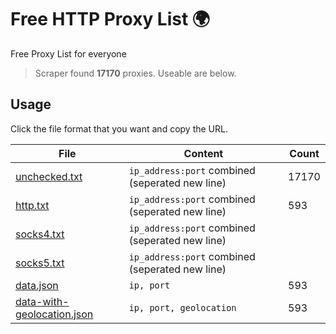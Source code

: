 
# Free HTTP Proxy List 🌍

Free Proxy List for everyone
> Scraper found **17170** proxies. Useable are below.

## Usage

Click the file format that you want and copy the URL.


|File|Content|Count|
|----|-------|-----|
|[unchecked.txt](https://raw.githubusercontent.com/yemixzy/proxy-list/main/proxies/unchecked.txt)|`ip_address:port` combined (seperated new line)|17170|
|[http.txt](https://raw.githubusercontent.com/yemixzy/proxy-list/main/proxies/http.txt)|`ip_address:port` combined (seperated new line)|593|
|[socks4.txt](https://raw.githubusercontent.com/yemixzy/proxy-list/main/proxies/socks4.txt)|`ip_address:port` combined (seperated new line)| |
|[socks5.txt](https://raw.githubusercontent.com/yemixzy/proxy-list/main/proxies/socks5.txt)|`ip_address:port` combined (seperated new line)| |
|[data.json](https://raw.githubusercontent.com/yemixzy/proxy-list/main/proxies/data.json)|`ip, port`|593|
|[data-with-geolocation.json](https://raw.githubusercontent.com/yemixzy/proxy-list/main/proxies/data-with-geolocation.json)|`ip, port, geolocation`|593|

